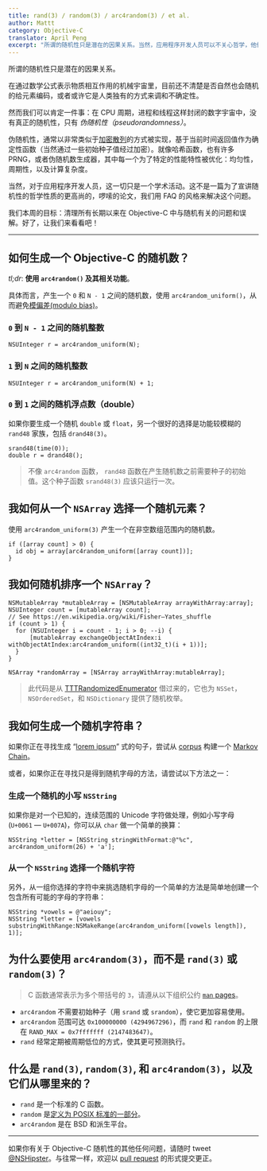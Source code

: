 ```yaml
---
title: rand(3) / random(3) / arc4random(3) / et al.
author: Mattt
category: Objective-C
translator: April Peng
excerpt: "所谓的随机性只是潜在的因果关系。当然，应用程序开发人员可以不关心哲学，他们关心的是代码。因此，我们本周的目标：清理所有长期以来在 Objective-C 中与随机有关的问题和误解"
---
```


所谓的随机性只是潜在的因果关系。

在通过数学公式表示物质相互作用的机械宇宙里，目前还不清楚是否自然也会随机的给元素编码，或者或许它是人类独有的方式来调和不确定性。

然而我们可以肯定一件事：在 CPU 周期，进程和线程这样封闭的数字宇宙中，没有真正的随机性，只有 _伪随机性（pseudorandomness）_。

伪随机性，通常以非常类似于[加密散列](https://en.wikipedia.org/wiki/Cryptographic_hash_function)的方式被实现，基于当前时间返回值作为确定性函数（当然通过一些初始种子值经过加密）。就像哈希函数，也有许多 <acronym>PRNG</acronym>，或者伪随机数生成器，其中每一个为了特定的性能特性被优化：均匀性，周期性，以及计算复杂度。

当然，对于应用程序开发人员，这一切只是一个学术活动。这不是一篇为了宣讲随机性的哲学性质的更高尚的，啰嗦的论文，我们用 FAQ 的风格来解决这个问题。


我们本周的目标：清理所有长期以来在 Objective-C 中与随机有关的问题和误解。好了，让我们来看看吧！

---

## 如何生成一个 Objective-C 的随机数？

_tl;dr_: **使用 `arc4random()` 及其相关功能**。

具体而言，产生一个 `0` 和 `N - 1` 之间的随机数，使用 `arc4random_uniform()`，从而避免[模偏差(modulo bias)](http://eternallyconfuzzled.com/arts/jsw_art_rand.aspx)。

### `0` 到 `N - 1` 之间的随机整数

```objc
NSUInteger r = arc4random_uniform(N);
```

### `1` 到 `N` 之间的随机整数

```objc
NSUInteger r = arc4random_uniform(N) + 1;
```

### `0` 到 `1` 之间的随机浮点数（double）

如果你要生成一个随机 `double` 或 `float`，另一个很好的选择是功能较模糊的 `rand48` 家族，包括 `drand48(3)`。

```objc
srand48(time(0));
double r = drand48();
```

> 不像 `arc4random` 函数， `rand48` 函数在产生随机数之前需要种子的初始值。这个种子函数 `srand48(3)` 应该只运行一次。

## 我如何从一个 `NSArray` 选择一个随机元素？

使用 `arc4random_uniform(3)` 产生一个在非空数组范围内的随机数。

```objc
if ([array count] > 0) {
  id obj = array[arc4random_uniform([array count])];
}
```

## 我如何随机排序一个 `NSArray`？

```objc
NSMutableArray *mutableArray = [NSMutableArray arrayWithArray:array];
NSUInteger count = [mutableArray count];
// See https://en.wikipedia.org/wiki/Fisher–Yates_shuffle
if (count > 1) {
  for (NSUInteger i = count - 1; i > 0; --i) {
      [mutableArray exchangeObjectAtIndex:i withObjectAtIndex:arc4random_uniform((int32_t)(i + 1))];
  }
}

NSArray *randomArray = [NSArray arrayWithArray:mutableArray];
```

> 此代码是从 [TTTRandomizedEnumerator](https://github.com/mattt/TTTRandomizedEnumerator) 借过来的，它也为 `NSSet`，`NSOrderedSet`，和 `NSDictionary` 提供了随机枚举。

## 我如何生成一个随机字符串？

如果你正在寻找生成 “[lorem ipsum](https://en.wikipedia.org/wiki/Lorem_ipsum)” 式的句子，尝试从 [corpus](https://en.wikipedia.org/wiki/Text_corpus) 构建一个 [Markov Chain](https://en.wikipedia.org/wiki/Markov_chain)。

或者，如果你正在寻找只是得到随机字母的方法，请尝试以下方法之一：

### 生成一个随机的小写 `NSString`

如果你是对一个已知的，连续范围的 Unicode 字符做处理，例如小写字母 (`U+0061` — `U+007A`)，你可以从 `char` 做一个简单的换算：

```objc
NSString *letter = [NSString stringWithFormat:@"%c", arc4random_uniform(26) + 'a'];
```

### 从一个 `NSString` 选择一个随机字符

另外，从一组你选择的字符中来挑选随机字母的一个简单的方法是简单地创建一个包含所有可能的字母的字符串：

```objc
NSString *vowels = @"aeiouy";
NSString *letter = [vowels substringWithRange:NSMakeRange(arc4random_uniform([vowels length]), 1)];
```

## 为什么要使用 `arc4random(3)`，而不是 `rand(3)` 或 `random(3)`？

> C 函数通常表示为多个带括号的 `3`，请遵从以下组织公约 [`man` pages](https://en.wikipedia.org/wiki/Man_page#Manual_sections)。

- `arc4random` 不需要初始种子（用 `srand` 或 `srandom`），使它更加容易使用。
- `arc4random` 范围可达 `0x100000000 (4294967296)`，而 `rand` 和 `random` 的上限在 `RAND_MAX = 0x7fffffff (2147483647)`。
- `rand` 经常定期被周期低位的方式，使其更可预测执行。

## 什么是 `rand(3)`, `random(3)`, 和 `arc4random(3)`，以及它们从哪里来的？

- `rand` 是一个标准的 C 函数。
- `random` 是[定义为 POSIX 标准的一部分](http://pubs.opengroup.org/onlinepubs/009695399/functions/initstate.html)。
- `arc4random` 是在 BSD 和派生平台。

---

如果你有关于 Objective-C 随机性的其他任何问题，请随时 tweet [@NSHipster](https://twitter.com/NSHipster)。与往常一样，欢迎以 [pull request](https://github.com/NSHipster/articles/pulls) 的形式提交更正。
